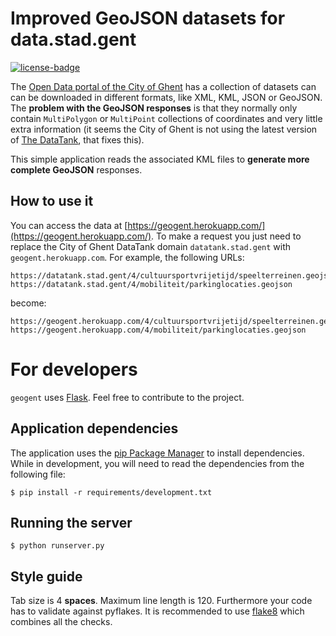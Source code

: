 Improved GeoJSON datasets for data.stad.gent  
============================================

[![license-badge]](LICENSE)

The [Open Data portal of the City of Ghent](https://data.stad.gent/datasets) has a collection of
datasets can can be downloaded in different formats, like XML, KML, JSON or GeoJSON. The **problem with
the GeoJSON responses** is that they normally only contain `MultiPolygon` or `MultiPoint` collections
of coordinates and very little extra information (it seems the City of Ghent is not using the latest version
of [The DataTank](http://thedatatank.com/), that fixes this).

This simple application reads the associated KML files to **generate more complete GeoJSON** responses.

How to use it
-------------
You can access the data at [https://geogent.herokuapp.com/](https://geogent.herokuapp.com/).
To make a request you just need to replace the City of Ghent DataTank domain `datatank.stad.gent` with
`geogent.herokuapp.com`. For example, the following URLs:

    https://datatank.stad.gent/4/cultuursportvrijetijd/speelterreinen.geojson
    https://datatank.stad.gent/4/mobiliteit/parkinglocaties.geojson

become:

    https://geogent.herokuapp.com/4/cultuursportvrijetijd/speelterreinen.geojson
    https://geogent.herokuapp.com/4/mobiliteit/parkinglocaties.geojson


For developers
==============

`geogent` uses [Flask](http://flask.pocoo.org/). Feel free to contribute to the project.

Application dependencies
------------------------
The application uses the [pip Package Manager](http://pip.readthedocs.org/en/latest/) to install dependencies.
While in development, you will need to read the dependencies from the following file:

    $ pip install -r requirements/development.txt

Running the server
------------------
    $ python runserver.py

Style guide
-----------
Tab size is 4 **spaces**. Maximum line length is 120. Furthermore your code has to validate against pyflakes.
It is recommended to use [flake8](https://pypi.python.org/pypi/flake8) which combines all the checks.


[license-badge]: https://img.shields.io/badge/license-MIT-blue.svg
